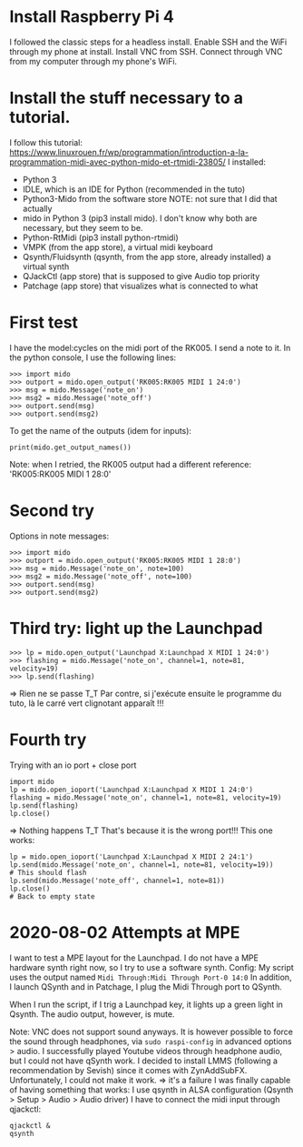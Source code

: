 # Install Raspberry Pi 4
I followed the classic steps for a headless install.
Enable SSH and the WiFi through my phone at install.
Install VNC from SSH.
Connect through VNC from my computer through my phone's WiFi.

# Install the stuff necessary to a tutorial.
I follow this tutorial: https://www.linuxrouen.fr/wp/programmation/introduction-a-la-programmation-midi-avec-python-mido-et-rtmidi-23805/
I installed:
* Python 3
* IDLE, which is an IDE for Python (recommended in the tuto)
* Python3-Mido from the software store NOTE: not sure that I did that actually
* mido in Python 3 (pip3 install mido). I don't know why both are necessary, but they seem to be.
* Python-RtMidi (pip3 install python-rtmidi)
* VMPK (from the app store), a virtual midi keyboard
* Qsynth/Fluidsynth (qsynth, from the app store, already installed) a virtual synth
* QJackCtl (app store) that is supposed to give Audio top priority
* Patchage (app store) that visualizes what is connected to what

# First test
I have the model:cycles on the midi port of the RK005.
I send a note to it.
In the python console, I use the following lines:
```
>>> import mido
>>> outport = mido.open_output('RK005:RK005 MIDI 1 24:0')
>>> msg = mido.Message('note_on')
>>> msg2 = mido.Message('note_off')
>>> outport.send(msg)
>>> outport.send(msg2)
```
To get the name of the outputs (idem for inputs):
```
print(mido.get_output_names())
```

Note: when I retried, the RK005 output had a different reference:
'RK005:RK005 MIDI 1 28:0'

# Second try
Options in note messages:

```
>>> import mido
>>> outport = mido.open_output('RK005:RK005 MIDI 1 28:0')
>>> msg = mido.Message('note_on', note=100)
>>> msg2 = mido.Message('note_off', note=100)
>>> outport.send(msg)
>>> outport.send(msg2)
```

# Third try: light up the Launchpad
```
>>> lp = mido.open_output('Launchpad X:Launchpad X MIDI 1 24:0')
>>> flashing = mido.Message('note_on', channel=1, note=81, velocity=19)
>>> lp.send(flashing)
```
=> Rien ne se passe T_T
Par contre, si j'exécute ensuite le programme du tuto, là le carré vert clignotant apparaît !!!

# Fourth try
Trying with an io port + close port

```
import mido
lp = mido.open_ioport('Launchpad X:Launchpad X MIDI 1 24:0')
flashing = mido.Message('note_on', channel=1, note=81, velocity=19)
lp.send(flashing)
lp.close()
```
=> Nothing happens T_T
That's because it is the wrong port!!!
This one works:
```
lp = mido.open_ioport('Launchpad X:Launchpad X MIDI 2 24:1')
lp.send(mido.Message('note_on', channel=1, note=81, velocity=19))
# This should flash
lp.send(mido.Message('note_off', channel=1, note=81))
lp.close()
# Back to empty state
```

# 2020-08-02 Attempts at MPE
I want to test a MPE layout for the Launchpad. I do not have a MPE hardware synth right now, so I try to use a software synth.
Config:
My script uses the output named ```Midi Through:Midi Through Port-0 14:0```
In addition, I launch QSynth and in Patchage, I plug the Midi Through port to QSynth.

When I run the script, if I trig a Launchpad key, it lights up a green light in Qsynth. The audio output, however, is mute.

Note: VNC does not support sound anyways. It is however possible to force the sound through headphones, via ```sudo raspi-config``` in advanced options > audio.
I successfully played Youtube videos through headphone audio, but I could not have qSynth work.
I decided to install LMMS (following a recommendation by Sevish) since it comes with ZynAddSubFX. Unfortunately, I could not make it work.
=> it's a failure
I was finally capable of having something that works:
I use qsynth in ALSA configuration (Qsynth > Setup > Audio > Audio driver)
I have to connect the midi input through qjackctl:
```
qjackctl &
qsynth
```

